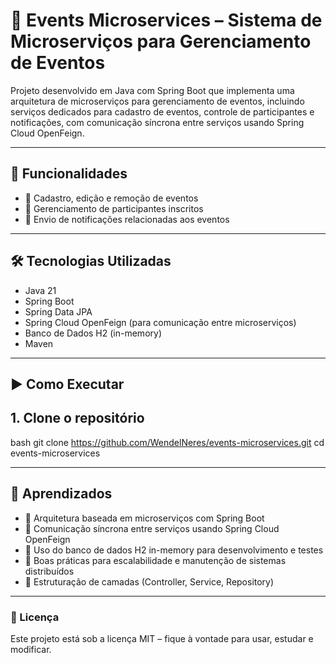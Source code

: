# 🎉 Events Microservices – Sistema de Microserviços para Gerenciamento de Eventos

Projeto desenvolvido em Java com Spring Boot que implementa uma arquitetura de microserviços para gerenciamento de eventos, incluindo serviços dedicados para cadastro de eventos, controle de participantes e notificações, com comunicação síncrona entre serviços usando Spring Cloud OpenFeign.

---

## 🚀 Funcionalidades

- 🔹 Cadastro, edição e remoção de eventos  
- 🔹 Gerenciamento de participantes inscritos  
- 🔹 Envio de notificações relacionadas aos eventos  

---

## 🛠️ Tecnologias Utilizadas

- Java 21  
- Spring Boot  
- Spring Data JPA  
- Spring Cloud OpenFeign (para comunicação entre microserviços)  
- Banco de Dados H2 (in-memory)  
- Maven  

---

## ▶️ Como Executar

## 1. Clone o repositório

bash
git clone https://github.com/WendelNeres/events-microservices.git
cd events-microservices

---

## 🧠 Aprendizados
- 🔹 Arquitetura baseada em microserviços com Spring Boot 
- 🔹 Comunicação síncrona entre serviços usando Spring Cloud OpenFeign
- 🔹 Uso do banco de dados H2 in-memory para desenvolvimento e testes
- 🔹 Boas práticas para escalabilidade e manutenção de sistemas distribuídos
- 🔹 Estruturação de camadas (Controller, Service, Repository)

---
  
### 📄 Licença
Este projeto está sob a licença MIT – fique à vontade para usar, estudar e modificar.

